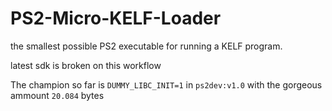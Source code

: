 # PS2-Micro-KELF-Loader
the smallest possible PS2 executable for running a KELF program.

latest sdk is broken on this workflow

The champion so far is `DUMMY_LIBC_INIT=1` in `ps2dev:v1.0` with the gorgeous ammount `20.084` bytes

